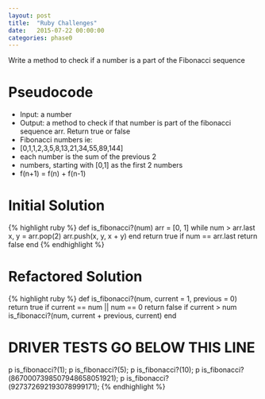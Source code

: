 ```yaml
---
layout: post
title:  "Ruby Challenges"
date:   2015-07-22 00:00:00
categories: phase0
---
```

Write a method to check if a number is a part of the Fibonacci sequence

# Pseudocode
- Input: a number
- Output: a method to check if that number is part of the fibonacci sequence arr. Return true or false
- Fibonacci numbers ie:
- [0,1,1,2,3,5,8,13,21,34,55,89,144]
- each number is the sum of the previous 2
- numbers, starting with [0,1] as the first 2 numbers
- f(n+1) = f(n) + f(n-1)


# Initial Solution
{% highlight ruby %}
def is_fibonacci?(num)
  arr = [0, 1]
  while num > arr.last
    x, y = arr.pop(2)
      arr.push(x, y, x + y)
  end
  return true if num == arr.last
  return false
 end
 {% endhighlight %}

# Refactored Solution
{% highlight ruby %}
def is_fibonacci?(num, current = 1, previous = 0)
  return true if current == num || num == 0
  return false if current > num
  is_fibonacci?(num, current + previous, current)
end


# DRIVER TESTS GO BELOW THIS LINE
p is_fibonacci?(1);
p is_fibonacci?(5);
p is_fibonacci?(10);
p is_fibonacci?(8670007398507948658051921);
p is_fibonacci?(927372692193078999171);
{% endhighlight %}


